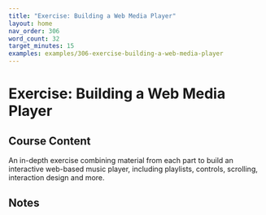```yaml
---
title: "Exercise: Building a Web Media Player"
layout: home
nav_order: 306
word_count: 32
target_minutes: 15
examples: examples/306-exercise-building-a-web-media-player
---
```

# Exercise: Building a Web Media Player

## Course Content

An in-depth exercise combining material from each part to build an interactive web-based music player, including playlists, controls, scrolling, interaction design and more.

## Notes














